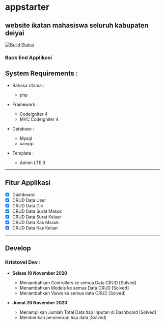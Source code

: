 # appstarter

## website ikatan mahasiswa seluruh kabupaten deiyai

[![Build Status](https://travis-ci.org/kristoveledoway/appstarter.svg?branch=main)](https://travis-ci.org/github/kristoveledoway/appstarter)

### Back End Applikasi

## System Requirements :

- Bahasa Utama :

  - php

- Framework :
  - CodeIgniter 4
  - MVC Codeigniter 4
- Database :

  - Mysql
  - xampp

- Template :
  - Admin LTE 3

---

## Fitur Applikasi

- [x] Dashboard
- [x] CRUD Data User
- [x] CRUD Data Diri
- [x] CRUD Data Surat Masuk
- [x] CRUD Data Surat Keluar
- [x] CRUD Data Kas Masuk
- [x] CRUD Data Kas Keluar

---

## Develop

### Kristovel Dev :

- **Selasa 10 November 2020**

  - Menambahkan Controllers ke semua Data CRUD [Solved]
  - Menambahkan Models ke semua Data CRUD [Solved]
  - Menambahkan Views ke semua data CRUD [Solved]

- **Jumat 20 November 2020**
  - Menampilkan Jumlah Total Data tiap Inputan di Dashboard [Solved]
  - Memberikan penomoran tiap data [Solved]
